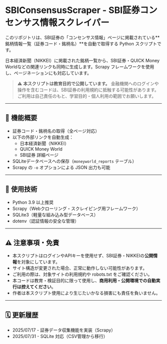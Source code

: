 # SBIConsensusScraper - SBI証券コンセンサス情報スクレイパー

このリポジトリは、SBI証券の「コンセンサス情報」ページに掲載されている**銘柄情報一覧（証券コード・銘柄名）**を自動で取得する Python スクリプトです。

日本経済新聞（NIKKEI）に掲載された銘柄一覧から、SBI証券・QUICK Money Worldなどの関連リンクも同時に生成します。Scrapy フレームワークを使用し、ページネーションにも対応しています。

> ⚠️ **本スクリプトは教育目的で公開しています。**
> 金融機関へのログインや操作を含むコードは、SBI証券の利用規約に抵触する可能性があります。
> ご利用は自己責任のもと、学習目的・個人利用の範囲でお願いします。

---

## 🔧 機能概要

- 証券コード・銘柄名の取得（全ページ対応）
- 以下の外部リンクを自動生成：
  - 日本経済新聞（NIKKEI）
  - QUICK Money World
  - SBI証券 詳細ページ
- SQLiteデータベースへの保存（`moneyworld_reports` テーブル）
- Scrapy の `-o` オプションによる JSON 出力も可能

---

## 🧩 使用技術

- Python 3.9 以上推奨
- Scrapy（Webクローリング・スクレイピング用フレームワーク）
- SQLite3（軽量な組み込み型データベース）
- dotenv（認証情報の安全な管理）

---

## ⚠️ 注意事項・免責

- 本スクリプトはログインやAPIキーを使用せず、SBI証券・NIKKEIの**公開情報**を対象にしています。
- サイト構造が変更された場合、正常に動作しない可能性があります。
- ご利用の際は、対象サイトの利用規約や robots.txt をご確認ください。
- 本コードは教育・検証目的に限って使用し、**商用利用・公開環境での自動実行は控えてください**。
- 作者は本スクリプト使用により生じたいかなる損害にも責任を負いません。

---

## 🗓 更新履歴

- 2025/07/17 - 証券データ収集機能を実装（Scrapy）
- 2025/07/31 - SQLite 対応（CSV管理から移行）
